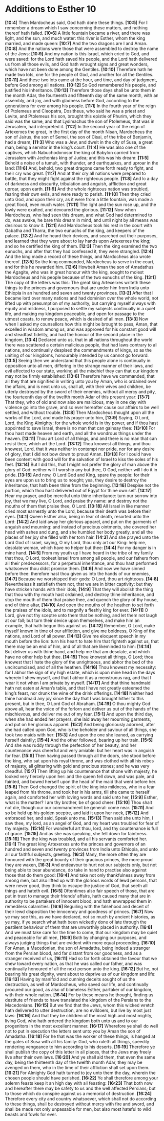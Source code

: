 # Additions to Esther 10

**[10:4]** Then Mardocheus said, God hath done these things.
**[10:5]** For I remember a dream which I saw concerning these matters, and nothing thereof hath failed.
**[10:6]** A little fountain became a river, and there was light, and the sun, and much water: this river is Esther, whom the king married, and made queen:
**[10:7]** And the two dragons are I and Aman.
**[10:8]** And the nations were those that were assembled to destroy the name of the Jews:
**[10:9]** And my nation is this Israel, which cried to God, and were saved: for the Lord hath saved his people, and the Lord hath delivered us from all those evils, and God hath wrought signs and great wonders, which have not been done among the Gentiles.
**[10:10]** Therefore hath he made two lots, one for the people of God, and another for all the Gentiles.
**[10:11]** And these two lots came at the hour, and time, and day of judgment, before God among all nations.
**[10:12]** So God remembered his people, and justified his inheritance.
**[10:13]** Therefore those days shall be unto them in the month Adar, the fourteenth and fifteenth day of the same month, with an assembly, and joy, and with gladness before God, according to the generations for ever among his people.
**[11:1]** In the fourth year of the reign of Ptolemeus and Cleopatra, Dositheus, who said he was a priest and Levite, and Ptolemeus his son, brought this epistle of Phurim, which they said was the same, and that Lysimachus the son of Ptolemeus, that was in Jerusalem, had interpreted it.
**[11:2]** In the second year of the reign of Artexerxes the great, in the first day of the month Nisan, Mardocheus the son of Jairus, the son of Semei, the son of Cisai, of the tribe of Benjamin, had a dream;
**[11:3]** Who was a Jew, and dwelt in the city of Susa, a great man, being a servitor in the king’s court.
**[11:4]** He was also one of the captives, which Nabuchodonosor the king of Babylon carried from Jerusalem with Jechonias king of Judea; and this was his dream:
**[11:5]** Behold a noise of a tumult, with thunder, and earthquakes, and uproar in the land:
**[11:6]** And, behold, two great dragons came forth ready to fight, and their cry was great.
**[11:7]** And at their cry all nations were prepared to battle, that they might fight against the righteous people.
**[11:8]** And lo a day of darkness and obscurity, tribulation and anguish, affliction and great uproar, upon earth.
**[11:9]** And the whole righteous nation was troubled, fearing their own evils, and were ready to perish.
**[11:10]** Then they cried unto God, and upon their cry, as it were from a little fountain, was made a great flood, even much water.
**[11:11]** The light and the sun rose up, and the lowly were exalted, and devoured the glorious.
**[11:12]** Now when Mardocheus, who had seen this dream, and what God had determined to do, was awake, he bare this dream in mind, and until night by all means was desirous to know it.
**[12:1]** And Mardocheus took his rest in the court with Gabatha and Tharra, the two eunuchs of the king, and keepers of the palace.
**[12:2]** And he heard their devices, and searched out their purposes, and learned that they were about to lay hands upon Artexerxes the king; and so he certified the king of them.
**[12:3]** Then the king examined the two eunuchs, and after that they had confessed it, they were strangled.
**[12:4]** And the king made a record of these things, and Mardocheus also wrote thereof.
**[12:5]** So the king commanded, Mardocheus to serve in the court, and for this he rewarded him.
**[12:6]** Howbeit Aman the son of Amadathus the Agagite, who was in great honour with the king, sought to molest Mardocheus and his people because of the two eunuchs of the king.
**[13:1]** The copy of the letters was this: The great king Artexerxes writeth these things to the princes and governours that are under him from India unto Ethiopia in an hundred and seven and twenty provinces.
**[13:2]** After that I became lord over many nations and had dominion over the whole world, not lifted up with presumption of my authority, but carrying myself always with equity and mildness, I purposed to settle my subjects continually in a quiet life, and making my kingdom peaceable, and open for passage to the utmost coasts, to renew peace, which is desired of all men.
**[13:3]** Now when I asked my counsellors how this might be brought to pass, Aman, that excelled in wisdom among us, and was approved for his constant good will and steadfast fidelity, and had the honour of the second place in the kingdom,
**[13:4]** Declared unto us, that in all nations throughout the world there was scattered a certain malicious people, that had laws contrary to all nations, and continually despised the commandments of kings, so as the uniting of our kingdoms, honourably intended by us cannot go forward.
**[13:5]** Seeing then we understand that this people alone is continually in opposition unto all men, differing in the strange manner of their laws, and evil affected to our state, working all the mischief they can that our kingdom may not be firmly established:
**[13:6]** Therefore have we commanded, that all they that are signified in writing unto you by Aman, who is ordained over the affairs, and is next unto us, shall all, with their wives and children, be utterly destroyed by the sword of their enemies, without all mercy and pity, the fourteenth day of the twelfth month Adar of this present year:
**[13:7]** That they, who of old and now also are malicious, may in one day with violence go into the grave, and so ever hereafter cause our affairs to be well settled, and without trouble.
**[13:8]** Then Mardocheus thought upon all the works of the Lord, and made his prayer unto him,
**[13:9]** Saying, O Lord, Lord, the King Almighty: for the whole world is in thy power, and if thou hast appointed to save Israel, there is no man that can gainsay thee:
**[13:10]** For thou hast made heaven and earth, and all the wondrous things under the heaven.
**[13:11]** Thou art Lord of all things, and and there is no man that can resist thee, which art the Lord.
**[13:12]** Thou knowest all things, and thou knowest, Lord, that it was neither in contempt nor pride, nor for any desire of glory, that I did not bow down to proud Aman.
**[13:13]** For I could have been content with good will for the salvation of Israel to kiss the soles of his feet.
**[13:14]** But I did this, that I might not prefer the glory of man above the glory of God: neither will I worship any but thee, O God, neither will I do it in pride.
**[13:15]** And now, O Lord God and King, spare thy people: for their eyes are upon us to bring us to nought; yea, they desire to destroy the inheritance, that hath been thine from the beginning.
**[13:16]** Despise not the portion, which thou hast delivered out of Egypt for thine own self.
**[13:17]** Hear my prayer, and be merciful unto thine inheritance: turn our sorrow into joy, that we may live, O Lord, and praise thy name: and destroy not the mouths of them that praise thee, O Lord.
**[13:18]** All Israel in like manner cried most earnestly unto the Lord, because their death was before their eyes.
**[14:1]** Queen Esther also, being in fear of death, resorted unto the Lord:
**[14:2]** And laid away her glorious apparel, and put on the garments of anguish and mourning: and instead of precious ointments, she covered her head with ashes and dung, and she humbled her body greatly, and all the places of her joy she filled with her torn hair.
**[14:3]** And she prayed unto the Lord God of Israel, saying, O my Lord, thou only art our King: help me, desolate woman, which have no helper but thee:
**[14:4]** For my danger is in mine hand.
**[14:5]** From my youth up I have heard in the tribe of my family that thou, O Lord, tookest Israel from among all people, and our fathers from all their predecessors, for a perpetual inheritance, and thou hast performed whatsoever thou didst promise them.
**[14:6]** And now we have sinned before thee: therefore hast thou given us into the hands of our enemies,
**[14:7]** Because we worshipped their gods: O Lord, thou art righteous.
**[14:8]** Nevertheless it satisfieth them not, that we are in bitter captivity: but they have stricken hands with their idols,
**[14:9]** That they will abolish the thing that thou with thy mouth hast ordained, and destroy thine inheritance, and stop the mouth of them that praise thee, and quench the glory of thy house, and of thine altar,
**[14:10]** And open the mouths of the heathen to set forth the praises of the idols, and to magnify a fleshly king for ever.
**[14:11]** O Lord, give not thy sceptre unto them that be nothing, and let them not laugh at our fall; but turn their device upon themselves, and make him an example, that hath begun this against us.
**[14:12]** Remember, O Lord, make thyself known in time of our affliction, and give me boldness, O King of the nations, and Lord of all power.
**[14:13]** Give me eloquent speech in my mouth before the lion: turn his heart to hate him that fighteth against us, that there may be an end of him, and of all that are likeminded to him:
**[14:14]** But deliver us with thine hand, and help me that am desolate, and which have no other help but thee.
**[14:15]** Thou knowest all things, O Lord; thou knowest that I hate the glory of the unrighteous, and abhor the bed of the uncircumcised, and of all the heathen.
**[14:16]** Thou knowest my necessity: for I abhor the sign of my high estate, which is upon mine head in the days wherein I shew myself, and that I abhor it as a menstruous rag, and that I wear it not when I am private by myself.
**[14:17]** And that thine handmaid hath not eaten at Aman’s table, and that I have not greatly esteemed the king’s feast, nor drunk the wine of the drink offerings.
**[14:18]** Neither had thine handmaid any joy since the day that I was brought hither to this present, but in thee, O Lord God of Abraham.
**[14:19]** O thou mighty God above all, hear the voice of the forlorn and deliver us out of the hands of the mischievous, and deliver me out of my fear.
**[15:1]** And upon the third day, when she had ended her prayers, she laid away her mourning garments, and put on her glorious apparel.
**[15:2]** And being gloriously adorned, after she had called upon God, who is the beholder and saviour of all things, she took two maids with her:
**[15:3]** And upon the one she leaned, as carrying herself daintily;
**[15:4]** And the other followed, bearing up her train.
**[15:5]** And she was ruddy through the perfection of her beauty, and her countenance was cheerful and very amiable: but her heart was in anguish for fear.
**[15:6]** Then having passed through all the doors, she stood before the king, who sat upon his royal throne, and was clothed with all his robes of majesty, all glittering with gold and precious stones; and he was very dreadful.
**[15:7]** Then lifting up his countenance that shone with majesty, he looked very fiercely upon her: and the queen fell down, and was pale, and fainted, and bowed herself upon the head of the maid that went before her.
**[15:8]** Then God changed the spirit of the king into mildness, who in a fear leaped from his throne, and took her in his arms, till she came to herself again, and comforted her with loving words and said unto her,
**[15:9]** Esther, what is the matter? I am thy brother, be of good cheer:
**[15:10]** Thou shalt not die, though our our commandment be general: come near.
**[15:11]** And so be held up his golden sceptre, and laid it upon her neck,
**[15:12]** And embraced her, and said, Speak unto me.
**[15:13]** Then said she unto him, I saw thee, my lord, as an angel of God, and my heart was troubled for fear of thy majesty.
**[15:14]** For wonderful art thou, lord, and thy countenance is full of grace.
**[15:15]** And as she was speaking, she fell down for faintness.
**[15:16]** Then the king was troubled, and all his servants comforted her.
**[16:1]** The great king Artexerxes unto the princes and governors of an hundred and seven and twenty provinces from India unto Ethiopia, and unto all our faithful subjects, greeting.
**[16:2]** Many, the more often they are honoured with the great bounty of their gracious princes, the more proud they are waxen,
**[16:3]** And endeavour to hurt not our subjects only, but not being able to bear abundance, do take in hand to practise also against those that do them good:
**[16:4]** And take not only thankfulness away from among men, but also lifted up with the glorious words of lewd persons, that were never good, they think to escape the justice of God, that seeth all things and hateth evil.
**[16:5]** Oftentimes also fair speech of those, that are put in trust to manage their friends’ affairs, hath caused many that are in authority to be partakers of innocent blood, and hath enwrapped them in remediless calamities:
**[16:6]** Beguiling with the falsehood and deceit of their lewd disposition the innocency and goodness of princes.
**[16:7]** Now ye may see this, as we have declared, not so much by ancient histories, as ye may, if ye search what hath been wickedly done of late through the pestilent behaviour of them that are unworthily placed in authority.
**[16:8]** And we must take care for the time to come, that our kingdom may be quiet and peaceable for all men,
**[16:9]** Both by changing our purposes, and always judging things that are evident with more equal proceeding.
**[16:10]** For Aman, a Macedonian, the son of Amadatha, being indeed a stranger from the Persian blood, and far distant from our goodness, and as a stranger received of us,
**[16:11]** Had so far forth obtained the favour that we shew toward every nation, as that he was called our father, and was continually honoured of all the next person unto the king.
**[16:12]** But he, not bearing his great dignity, went about to deprive us of our kingdom and life:
**[16:13]** Having by manifold and cunning deceits sought of us the destruction, as well of Mardocheus, who saved our life, and continually procured our good, as also of blameless Esther, partaker of our kingdom, with their whole nation.
**[16:14]** For by these means he thought, finding us destitute of friends to have translated the kingdom of the Persians to the Macedonians.
**[16:15]** But we find that the Jews, whom this wicked wretch hath delivered to utter destruction, are no evildoers, but live by most just laws:
**[16:16]** And that they be children of the most high and most mighty, living God, who hath ordered the kingdom both unto us and to our progenitors in the most excellent manner.
**[16:17]** Wherefore ye shall do well not to put in execution the letters sent unto you by Aman the son of Amadatha.
**[16:18]** For he that was the worker of these things, is hanged at the gates of Susa with all his family: God, who ruleth all things, speedily rendering vengeance to him according to his deserts.
**[16:19]** Therefore ye shall publish the copy of this letter in all places, that the Jews may freely live after their own laws.
**[16:20]** And ye shall aid them, that even the same day, being the thirteenth day of the twelfth month Adar, they may be avenged on them, who in the time of their affliction shall set upon them.
**[16:21]** For Almighty God hath turned to joy unto them the day, wherein the chosen people should have perished.
**[16:22]** Ye shall therefore among your solemn feasts keep it an high day with all feasting:
**[16:23]** That both now and hereafter there may be safety to us and the well affected Persians; but to those which do conspire against us a memorial of destruction.
**[16:24]** Therefore every city and country whatsoever, which shall not do according to these things, shall be destroyed without mercy with fire and sword, and shall be made not only unpassable for men, but also most hateful to wild beasts and fowls for ever.
